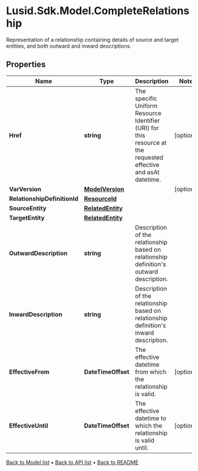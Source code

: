 # Lusid.Sdk.Model.CompleteRelationship
Representation of a relationship containing details of source and target entities, and both outward and inward descriptions.

## Properties

Name | Type | Description | Notes
------------ | ------------- | ------------- | -------------
**Href** | **string** | The specific Uniform Resource Identifier (URI) for this resource at the requested effective and asAt datetime. | [optional] 
**VarVersion** | [**ModelVersion**](ModelVersion.md) |  | [optional] 
**RelationshipDefinitionId** | [**ResourceId**](ResourceId.md) |  | 
**SourceEntity** | [**RelatedEntity**](RelatedEntity.md) |  | 
**TargetEntity** | [**RelatedEntity**](RelatedEntity.md) |  | 
**OutwardDescription** | **string** | Description of the relationship based on relationship definition&#39;s outward description. | 
**InwardDescription** | **string** | Description of the relationship based on relationship definition&#39;s inward description. | 
**EffectiveFrom** | **DateTimeOffset** | The effective datetime from which the relationship is valid. | [optional] 
**EffectiveUntil** | **DateTimeOffset** | The effective datetime to which the relationship is valid until. | [optional] 

[Back to Model list](../README.md#documentation-for-models) &#8226; [Back to API list](../README.md#documentation-for-api-endpoints) &#8226; [Back to README](../README.md)

